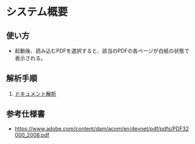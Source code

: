 # システム概要
## 使い方
- 起動後、読み込むPDFを選択すると、該当のPDFの各ページが白紙の状態で表示される。

## 解析手順
1. [ドキュメント解析](document_reader.md)

## 参考仕様書
- https://www.adobe.com/content/dam/acom/en/devnet/pdf/pdfs/PDF32000_2008.pdf

